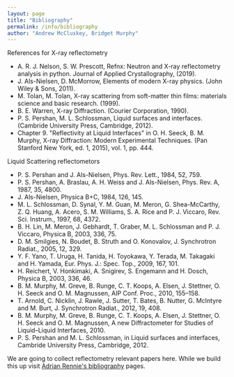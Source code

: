 ```yaml
---
layout: page
title: "Bibliography"
permalink: /info/bibliography
author: "Andrew McCluskey, Bridget Murphy"
---
```

References for X-ray reflectometry

*	A. R. J. Nelson, S. W. Prescott, Refnx: Neutron and X-ray reflectometry analysis in python. Journal of Applied Crystallography,  (2019).
*	J. Als-Nielsen, D. McMorrow, Elements of modern X-ray physics.  (John Wiley & Sons, 2011).
*	M. Tolan, M. Tolan, X-ray scattering from soft-matter thin films: materials science and basic research.  (1999).
*	B. E. Warren, X-ray Diffraction.  (Courier Corporation, 1990).
*	P. S. Pershan, M. L. Schlossman, Liquid surfaces and interfaces.  (Cambride University Press, Cambridge, 2012).
*	Chapter 9. "Reflectivity at Liquid Interfaces" in O. H. Seeck, B. M. Murphy, X-ray Diffraction: Modern Experimental Techniques.  (Pan Stanford New York, ed. 1, 2015), vol. 1, pp. 444.




Liquid Scattering reflectometors

* P. S. Pershan and J. Als-Nielsen, Phys. Rev. Lett., 1984, 52, 759.
* P. S. Pershan, A. Braslau, A. H. Weiss and J. Als-Nielsen, Phys. Rev. A, 1987, 35, 4800.
* J. Als-Nielsen, Physica B+C, 1984, 126, 145.
* M. L. Schlossman, D. Synal, Y. M. Guan, M. Meron, G. Shea-McCarthy, Z. Q. Huang, A. Acero, S. M. Williams, S. A. Rice and P. J. Viccaro, Rev. Sci. Instrum., 1997, 68, 4372.
* B. H. Lin, M. Meron, J. Gebhardt, T. Graber, M. L. Schlossman and P. J. Viccaro, Physica B, 2003, 336, 75.
* D. M. Smilgies, N. Boudet, B. Struth and O. Konovalov, J. Synchrotron Radiat., 2005, 12, 329.
* Y. F. Yano, T. Uruga, H. Tanida, H. Toyokawa, Y. Terada, M. Takagaki and H. Yamada, Eur. Phys. J.: Spec. Top., 2009, 167, 101.
* H. Reichert, V. Honkimaki, A. Snigirev, S. Engemann and H. Dosch, Physica B, 2003, 336, 46.
* B. M. Murphy, M. Greve, B. Runge, C. T. Koops, A. Elsen, J. Stettner, O. H. Seeck and O. M. Magnussen, AIP Conf. Proc., 2010, 155–158.
* T. Arnold, C. Nicklin, J. Rawle, J. Sutter, T. Bates, B. Nutter, G. McIntyre and M. Burt, J. Synchrotron Radiat., 2012, 19, 408.
* B. M. Murphy, M. Greve, B. Runge, C. T. Koops, A. Elsen, J. Stettner, O. H. Seeck and O. M. Magnussen, A new Diffractometer for Studies of Liquid–Liquid Interfaces, 2010.
* P. S. Pershan and M. L. Schlossman, in Liquid surfaces and interfaces, Cambride University Press, Cambridge, 2012.


We are going to collect reflectometry relevant papers here.
While we build this up visit [Adrian Rennie's bibliography](http://www.reflectometry.net/reflect_bib.htm) pages.
